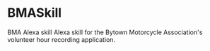 # BMASkill
BMA Alexa skill
Alexa skill for the Bytown Motorcycle Association's volunteer hour recording application.
